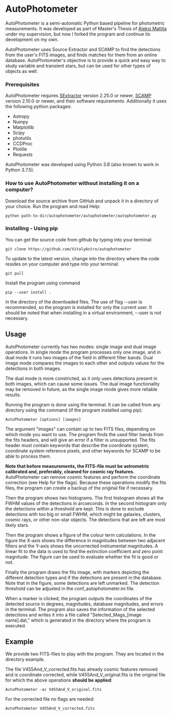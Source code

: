 # AutoPhotometer

AutoPhotometer is a semi-automatic Python based pipeline for photometric measurements.
It was developed as part of Master's Thesis of [Aleksi Mattila](https://github.com/almattil/autophotometer) under my supervision, but now I forked the program and continue its development on my own. 

AutoPhotometer uses Source Extractor and SCAMP to find the detections from the user's FITS images, and finds matches for them from an online database. 
AutoPhotometer's objective is to provide a quick and easy way to study variable and transient stars, but can be used for other types of objects as well.

### Prerequisites
AutoPhotometer requires [SExtractor](https://github.com/astromatic/sextractor) version 2.25.0 or newer,
[SCAMP](https://github.com/astromatic/scamp) version 2.10.0 or newer, and their software requirements. 
Additionally it uses the following python packages: 
  - Astropy
  - Numpy
  - Matplotlib
  - Scipy
  - photutils
  - CCDProc
  - Plotille
  - Requests

AutoPhotometer was developed using Python 3.8 (also known to work in Python 3.7.5).

### How to use AutoPhotometer without installing it on a computer?

Download the source archive from GitHub and unpack it in a directory of your choice.
Run the program and read Help:

    python path-to-dir/autophotometer/autophotometer/autophotometer.py

### Installing - Using pip

You can get the source code from github by typing into your terminal:

    git clone https://github.com/VitalyAstro/autophotometer

To update to the latest version, change into the directory where the code resides on your computer and type into your terminal:

    git pull

Install the program using command

    pip --user install .
    
in the directory of the downloaded files. 
The use of flag --user is recommended, so the program is installed for only the current user. 
It should be noted that when installing in a virtual environment, --user is not necessary.

## Usage

AutoPhotometer currently has two modes: single image and dual image operations. In single mode the program processes only one image, and in dual mode it runs two images of the field in different filter bands. Dual image mode compares the images to each other and outputs values for the detections in both images.

The dual mode is more constricted, as it only uses detections present in both images, which can cause some issues. The dual image functionality may be removed in future, as the single image mode gives more reliable results.

Running the program is done using the terminal. It can be called from any directory using the command (if the program installed using pip):

    AutoPhotometer [options] [images]

The argument "images" can contain up to two FITS files, depending on which mode you want to use. The program finds the used filter bands from the fits headers, and will give an error if a filter is unsupported. The fits header must contain keywords that describe the coordinate system, coordinate system reference pixels, and other keywords for SCAMP to be able to process them.

**Note that before measurements, the FITS-file must be astrometric calibrated and, preferably, cleaned for cosmic ray features.**
AutoPhotometer can remove cosmic features and perform the coordinate correction (see Help for the flags). Because these operations modify the fits files, the program can create a backup of the original file if necessary.

Then the program shows two histograms. The first histogram shows all the FWHM values of the detections in arcseconds. In the second histogram only the detections within a threshold are kept. This is done to exclude detections with too big or small FWHM, which might be galaxies, clusters, cosmic rays, or other non-star objects. The detections that are left are most likely stars.

Then the program shows a figure of the colour term calculations. In the figure the X-axis shows the difference in magnitudes between two adjacent filters and the Y-axis shows the uncorrected instrumental magnitudes. A linear fit to the data is used to find the extinction coefficient and zero point magnitude. The figure can be used to evaluate whether the fit is good or not.

Finally the program draws the fits image, with markers depicting the different detection types and if the detections are present in the database. Note that in the figure, some detections are left unmarked. The detection threshold can be adjusted in the conf\_autophotometer.ini file. 

When a marker is clicked, the program outputs the coordinates of the detected source in degrees, magnitudes, database magnitudes, and errors in the terminal. The program also saves the information of the selected detections and writes it into a file called "Selected\_Mags\_[image name].dat," which is generated in the directory where the program is executed. 

## Example

We provide two FITS-files to play with the program. They are located in the directory example.

The file V455And_V_corrected.fits has already cosmic features removed and is coordinate corrected, while V455And_V_original.fits is the original file for which the above operations **should be applied**:

    AutoPhotometer -ac V455And_V_original.fits

For the corrected file no flags are needed:

    AutoPhotometer V455And_V_corrected.fits
